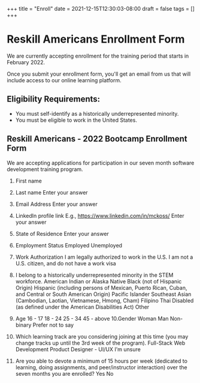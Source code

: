 +++
title = "Enroll"
date = 2021-12-15T12:30:03-08:00
draft = false
tags = []
+++

# Reskill Americans Enrollment Form

We are currently accepting enrollment for the training period that starts in February 2022.

Once you submit your enrollment form, you'll get an email from us that will include access to our online learning platform.

## Eligibility Requirements:

- You must self-identify as a historically underrepresented minority.
- You must be eligible to work in the United States.

## Reskill Americans - 2022 Bootcamp Enrollment Form

We are accepting applications for participation in our seven month software development training program.


1. First name

2. Last name
  Enter your answer

3. Email Address
Enter your answer

4. LinkedIn profile link
E.g., https://www.linkedin.com/in/mckoss/
Enter your answer

5. State of Residence
Enter your answer

6. Employment Status
Employed
Unemployed

7. Work Authorization
I am legally authorized to work in the U.S.
I am not a U.S. citizen, and do not have a work visa

8. I belong to a historically underrepresented minority in the STEM workforce.
American Indian or Alaska Native
Black (not of Hispanic Origin)
Hispanic (including persons of Mexican, Puerto Rican, Cuban, and Central or South American Origin)
Pacific Islander
Southeast Asian (Cambodian, Laotian, Vietnamese, Hmong, Cham)
Filipino
Thai
Disabled (as defined under the American Disabilities Act)
Other

9.  Age
16 - 17
18 - 24
25 - 34
45 - above
10.Gender
Woman
Man
Non-binary
Prefer not to say

11.  Which learning track are you considering joining at this time (you may change tracks up until the 3rd week of the program).
Full-Stack Web Development
Product Designer - UI/UX
I'm unsure

12. Are you able to devote a minimum of 15 hours per week (dedicated to learning, doing assignments, and peer/instructor interaction) over the seven months you are enrolled?
Yes
No
